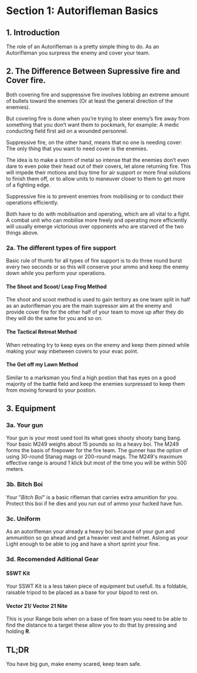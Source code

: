# Section 1: Autorifleman Basics

## 1. Introduction

The role of an Autorifleman is a pretty simple thing to do. As an Autorifleman you surpress the enemy and cover your team.

## 2. The Difference Between Supressive fire and Cover fire.

Both covering fire and suppressive fire involves lobbing an extreme amount of bullets toward the enemies (Or at least the general direction of the enemies).

But covering fire is done when you’re trying to steer enemy’s fire away from something that you don’t want them to pockmark, for example: A medic conducting field first aid on a wounded personnel.

Suppressive fire, on the other hand, means that no one is needing cover: The only thing that you want to need cover is the enemies.

The idea is to make a storm of metal so intense that the enemies don’t even dare to even poke their head out of their covers, let alone returning fire. This will impede their motions and buy time for air support or more final solutions to finish them off, or to allow units to maneuver closer to them to get more of a fighting edge.

Suppressive fire is to prevent enemies from mobilising or to conduct their operations efficiently.

Both have to do with mobilisation and operating, which are all vital to a fight. A combat unit who can mobilise more freely and operating more efficiently will usually emerge victorious over opponents who are starved of the two things above.

### 2a. The different types of fire support

Basic rule of thumb for all types of fire support is to do three round burst every two seconds or so this will conserve your ammo and keep the enemy down while you perform your operations.

#### The Shoot and Scoot/ Leap Frog Method

The shoot and scoot method is used to gain teritory as one team split in half as an autorifleman you are the main supressor aim at the enemy and provide cover fire for the other half of your team to move up after they do they will do the same for you and so on.

#### The Tactical Retreat Method

When retreating try to keep eyes on the enemy and keep them pinned while making your way inbetween covers to your evac point.

#### The Get off my Lawn Method

Similar to a marksman you find a high postion that has eyes on a good majority of the battle field and keep the enemies surpressed to keep them from moving forward to your postion.

## 3. Equipment

### 3a. Your gun

Your gun is your most used tool its what goes shooty shooty bang bang. Your basic M249 weighs about 15 pounds so its a heavy boi. The M249 forms the basis of firepower for the fire team. The gunner has the option of using 30-round Stanag mags or 200-round mags. The M249's maximum effective range is around 1 klick but most of the time you will be within 500 meters.

### 3b. Bitch Boi

Your "*Bitch Boi*" is a basic rifleman that carries extra amunition for you. Protect this boi if he dies and you run out of ammo your fucked have fun.

### 3c. Uniform

As an autorifleman your already a heavy boi because of your gun and ammunition so go ahead and get a heavier vest and helmet. Aslong as your Light enough to be able to jog and have a short sprint your fine.

### 3d. Recomended Aditional Gear

#### SSWT Kit

Your SSWT Kit is a less taken piece of equipment but usefull. Its a foldable, raisable tripod to be placed as a base for your bipod to rest on.

#### Vector 21/ Vector 21 Nite

This is your Range bois when on a base of fire team you need to be able to find the distance to a target these allow you to do that by pressing and holding **R**.

## TL;DR

You have big gun, make enemy scared, keep team safe.
